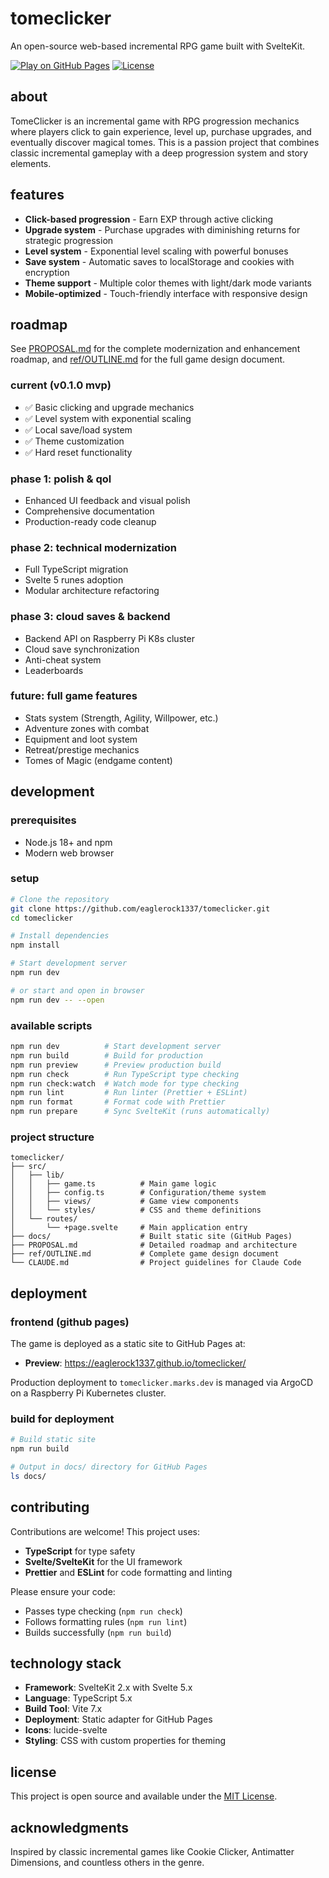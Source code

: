 # tomeclicker

An open-source web-based incremental RPG game built with SvelteKit.

[![Play on GitHub Pages](https://img.shields.io/badge/play-github%20pages-blue)](https://eaglerock1337.github.io/tomeclicker/)
[![License](https://img.shields.io/badge/license-MIT-green.svg)](LICENSE)

## about

TomeClicker is an incremental game with RPG progression mechanics where players click to gain experience, level up, purchase upgrades, and eventually discover magical tomes. This is a passion project that combines classic incremental gameplay with a deep progression system and story elements.

## features

- **Click-based progression** - Earn EXP through active clicking
- **Upgrade system** - Purchase upgrades with diminishing returns for strategic progression
- **Level system** - Exponential level scaling with powerful bonuses
- **Save system** - Automatic saves to localStorage and cookies with encryption
- **Theme support** - Multiple color themes with light/dark mode variants
- **Mobile-optimized** - Touch-friendly interface with responsive design

## roadmap

See [PROPOSAL.md](PROPOSAL.md) for the complete modernization and enhancement roadmap, and [ref/OUTLINE.md](ref/OUTLINE.md) for the full game design document.

### current (v0.1.0 mvp)

- ✅ Basic clicking and upgrade mechanics
- ✅ Level system with exponential scaling
- ✅ Local save/load system
- ✅ Theme customization
- ✅ Hard reset functionality

### phase 1: polish & qol

- Enhanced UI feedback and visual polish
- Comprehensive documentation
- Production-ready code cleanup

### phase 2: technical modernization

- Full TypeScript migration
- Svelte 5 runes adoption
- Modular architecture refactoring

### phase 3: cloud saves & backend

- Backend API on Raspberry Pi K8s cluster
- Cloud save synchronization
- Anti-cheat system
- Leaderboards

### future: full game features

- Stats system (Strength, Agility, Willpower, etc.)
- Adventure zones with combat
- Equipment and loot system
- Retreat/prestige mechanics
- Tomes of Magic (endgame content)

## development

### prerequisites

- Node.js 18+ and npm
- Modern web browser

### setup

```bash
# Clone the repository
git clone https://github.com/eaglerock1337/tomeclicker.git
cd tomeclicker

# Install dependencies
npm install

# Start development server
npm run dev

# or start and open in browser
npm run dev -- --open
```

### available scripts

```bash
npm run dev          # Start development server
npm run build        # Build for production
npm run preview      # Preview production build
npm run check        # Run TypeScript type checking
npm run check:watch  # Watch mode for type checking
npm run lint         # Run linter (Prettier + ESLint)
npm run format       # Format code with Prettier
npm run prepare      # Sync SvelteKit (runs automatically)
```

### project structure

```
tomeclicker/
├── src/
│   ├── lib/
│   │   ├── game.ts          # Main game logic
│   │   ├── config.ts        # Configuration/theme system
│   │   ├── views/           # Game view components
│   │   └── styles/          # CSS and theme definitions
│   └── routes/
│       └── +page.svelte     # Main application entry
├── docs/                    # Built static site (GitHub Pages)
├── PROPOSAL.md              # Detailed roadmap and architecture
├── ref/OUTLINE.md           # Complete game design document
└── CLAUDE.md                # Project guidelines for Claude Code
```

## deployment

### frontend (github pages)

The game is deployed as a static site to GitHub Pages at:

- **Preview**: https://eaglerock1337.github.io/tomeclicker/

Production deployment to `tomeclicker.marks.dev` is managed via ArgoCD on a Raspberry Pi Kubernetes cluster.

### build for deployment

```bash
# Build static site
npm run build

# Output in docs/ directory for GitHub Pages
ls docs/
```

## contributing

Contributions are welcome! This project uses:

- **TypeScript** for type safety
- **Svelte/SvelteKit** for the UI framework
- **Prettier** and **ESLint** for code formatting and linting

Please ensure your code:

- Passes type checking (`npm run check`)
- Follows formatting rules (`npm run lint`)
- Builds successfully (`npm run build`)

## technology stack

- **Framework**: SvelteKit 2.x with Svelte 5.x
- **Language**: TypeScript 5.x
- **Build Tool**: Vite 7.x
- **Deployment**: Static adapter for GitHub Pages
- **Icons**: lucide-svelte
- **Styling**: CSS with custom properties for theming

## license

This project is open source and available under the [MIT License](LICENSE).

## acknowledgments

Inspired by classic incremental games like Cookie Clicker, Antimatter Dimensions, and countless others in the genre.
